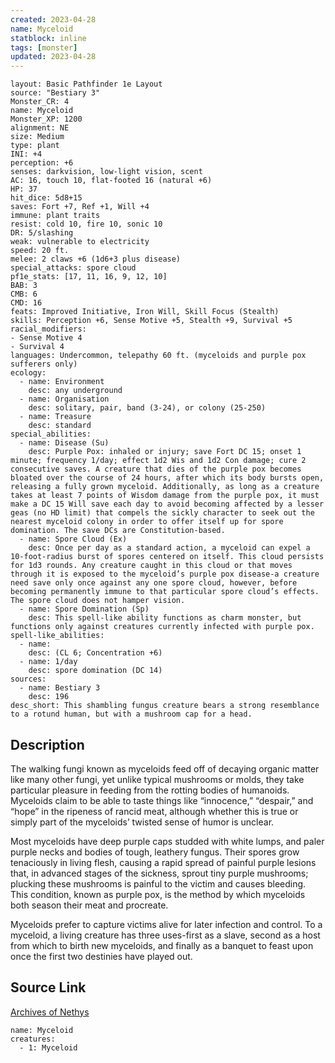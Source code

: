 ```yaml
---
created: 2023-04-28
name: Myceloid
statblock: inline
tags: [monster]
updated: 2023-04-28
---
```

```statblock
layout: Basic Pathfinder 1e Layout
source: "Bestiary 3"
Monster_CR: 4
name: Myceloid
Monster_XP: 1200
alignment: NE
size: Medium
type: plant
INI: +4
perception: +6
senses: darkvision, low-light vision, scent
AC: 16, touch 10, flat-footed 16 (natural +6)
HP: 37
hit_dice: 5d8+15
saves: Fort +7, Ref +1, Will +4
immune: plant traits
resist: cold 10, fire 10, sonic 10
DR: 5/slashing
weak: vulnerable to electricity
speed: 20 ft.
melee: 2 claws +6 (1d6+3 plus disease)
special_attacks: spore cloud
pf1e_stats: [17, 11, 16, 9, 12, 10]
BAB: 3
CMB: 6
CMD: 16
feats: Improved Initiative, Iron Will, Skill Focus (Stealth)
skills: Perception +6, Sense Motive +5, Stealth +9, Survival +5
racial_modifiers:
- Sense Motive 4
- Survival 4
languages: Undercommon, telepathy 60 ft. (myceloids and purple pox sufferers only)
ecology:
  - name: Environment
    desc: any underground
  - name: Organisation
    desc: solitary, pair, band (3-24), or colony (25-250)
  - name: Treasure
    desc: standard
special_abilities:
  - name: Disease (Su)
    desc: Purple Pox: inhaled or injury; save Fort DC 15; onset 1 minute; frequency 1/day; effect 1d2 Wis and 1d2 Con damage; cure 2 consecutive saves. A creature that dies of the purple pox becomes bloated over the course of 24 hours, after which its body bursts open, releasing a fully grown myceloid. Additionally, as long as a creature takes at least 7 points of Wisdom damage from the purple pox, it must make a DC 15 Will save each day to avoid becoming affected by a lesser geas (no HD limit) that compels the sickly character to seek out the nearest myceloid colony in order to offer itself up for spore domination. The save DCs are Constitution-based.
  - name: Spore Cloud (Ex)
    desc: Once per day as a standard action, a myceloid can expel a 10-foot-radius burst of spores centered on itself. This cloud persists for 1d3 rounds. Any creature caught in this cloud or that moves through it is exposed to the myceloid’s purple pox disease-a creature need save only once against any one spore cloud, however, before becoming permanently immune to that particular spore cloud’s effects. The spore cloud does not hamper vision.
  - name: Spore Domination (Sp)
    desc: This spell-like ability functions as charm monster, but functions only against creatures currently infected with purple pox.
spell-like_abilities:
  - name:
    desc: (CL 6; Concentration +6)
  - name: 1/day
    desc: spore domination (DC 14)
sources:
  - name: Bestiary 3
    desc: 196
desc_short: This shambling fungus creature bears a strong resemblance to a rotund human, but with a mushroom cap for a head.
```
## Description
The walking fungi known as myceloids feed off of decaying organic matter like many other fungi, yet unlike typical mushrooms or molds, they take particular pleasure in feeding from the rotting bodies of humanoids. Myceloids claim to be able to taste things like “innocence,” “despair,” and “hope” in the ripeness of rancid meat, although whether this is true or simply part of the myceloids’ twisted sense of humor is unclear.

Most myceloids have deep purple caps studded with white lumps, and paler purple necks and bodies of tough, leathery fungus. Their spores grow tenaciously in living flesh, causing a rapid spread of painful purple lesions that, in advanced stages of the sickness, sprout tiny purple mushrooms; plucking these mushrooms is painful to the victim and causes bleeding. This condition, known as purple pox, is the method by which myceloids both season their meat and procreate.

Myceloids prefer to capture victims alive for later infection and control. To a myceloid, a living creature has three uses-first as a slave, second as a host from which to birth new myceloids, and finally as a banquet to feast upon once the first two destinies have played out.
## Source Link
[Archives of Nethys](https://aonprd.com/MonsterDisplay.aspx?ItemName=Myceloid)
```encounter-table
name: Myceloid
creatures:
  - 1: Myceloid
```
